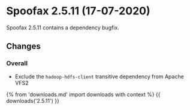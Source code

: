 # Spoofax 2.5.11 (17-07-2020)

Spoofax 2.5.11 contains a dependency bugfix.

## Changes

### Overall

-   Exclude the `hadoop-hdfs-client` transitive dependency from Apache
    VFS2

{% from 'downloads.md' import downloads with context %}
{{ downloads('2.5.11') }}
